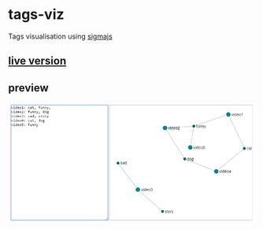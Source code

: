 # tags-viz

Tags visualisation using [sigmajs](http://sigmajs.org/)

## [live version](https://klemek.github.io/tags-viz/)

## preview
![preview](preview.png)